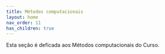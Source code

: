 ```yaml
---
title: Métodos computacionais 
layout: home
nav_order: 11
has_children: true
---
```


<p align = "justify">
Esta seção é deficada aos Métodos computacionais do Curso.
</p>
